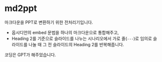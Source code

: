 # md2ppt

마크다운을 PPT로 변환하기 위한 전처리기입니다. 

- 옵시디언의 embed 문법을 하나의 마크다운으로 통합해주고, 
- Heading 2를 기준으로 슬라이드를 나누는 시나리오에서 가로 줄(`---`)로 임의로 슬라이드를 나눌 때 그 전 슬라이드의 Heading 2를 반복해줍니다.

코딩은 GPT가 해주었습니다.